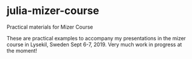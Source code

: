 # julia-mizer-course
Practical materials for Mizer Course 

These are practical examples to accompany my presentations in the mizer course in Lysekil, Sweden Sept 6-7, 2019. 
Very much work in progress at the moment!

